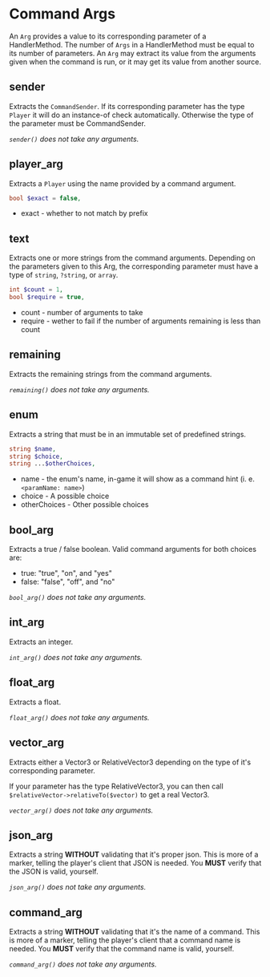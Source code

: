# Command Args
An `Arg` provides a value to its corresponding parameter of a HandlerMethod. The number of `Args` in a HandlerMethod must be equal to its number of parameters. An `Arg` may extract its value from the arguments given when the command is run, or it may get its value from another source.

## sender
Extracts the `CommandSender`. If its corresponding parameter has the type `Player` it will do an instance-of check automatically. Otherwise the type of the parameter must be CommandSender.

*`sender()` does not take any arguments.*

## player_arg
Extracts a `Player` using the name provided by a command argument.
```php
bool $exact = false,
```
* exact - whether to not match by prefix

## text
Extracts one or more strings from the command arguments. Depending on the parameters given to this Arg, the corresponding parameter must have a type of `string`, `?string`, or `array`.
```php
int $count = 1,
bool $require = true,
```
* count - number of arguments to take
* require - wether to fail if the number
  of arguments remaining is less than count

## remaining
Extracts the remaining strings from the command arguments.

*`remaining()` does not take any arguments.*

## enum
Extracts a string that must be in an immutable set of predefined strings.
```php
string $name,
string $choice,
string ...$otherChoices,
```
* name - the enum's name, in-game it will show
as a command hint (i. e. `<paramName: name>`)
* choice - A possible choice
* otherChoices - Other possible choices

## bool_arg
Extracts a true / false boolean.
Valid command arguments for both choices are:
- true: "true", "on", and "yes"
- false: "false", "off", and "no"

*`bool_arg()` does not take any arguments.*

## int_arg
Extracts an integer.

*`int_arg()` does not take any arguments.*

## float_arg
Extracts a float.

*`float_arg()` does not take any arguments.*

## vector_arg
Extracts either a Vector3 or RelativeVector3 depending on the type of it's corresponding parameter.

If your parameter has the type RelativeVector3, you can then call `$relativeVector->relativeTo($vector)` to get a real Vector3.

*`vector_arg()` does not take any arguments.*

## json_arg
Extracts a string **WITHOUT** validating that it's proper json. This is more of a marker, telling the player's client that JSON is needed. You **MUST** verify that the JSON is valid, yourself.

*`json_arg()` does not take any arguments.*

## command_arg
Extracts a string **WITHOUT** validating that it's the name of a command. This is more of a marker, telling the player's client that a command name is needed. You **MUST** verify that the command name is valid, yourself.

*`command_arg()` does not take any arguments.*

